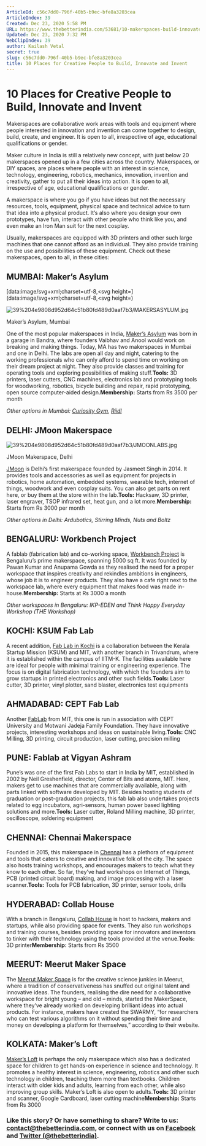 ```yaml
---
ArticleId: c56c7dd0-796f-40b5-b9ec-bfe8a3203cea
ArticleIndex: 39
Created: Dec 23, 2020 5:58 PM
URL: https://www.thebetterindia.com/53681/10-makerspaces-build-innovate-invent/amp/
Updated: Dec 23, 2020 7:32 PM
WebClipIndex: 39
author: Kailash Vetal
secret: true
slug: c56c7dd0-796f-40b5-b9ec-bfe8a3203cea
title: 10 Places for Creative People to Build, Innovate and Invent
---
```

#  10 Places for Creative People to Build, Innovate and Invent
Makerspaces are collaborative work areas with tools and equipment where people interested in innovation and invention can come together to design, build, create, and engineer. It is open to all, irrespective of age, educational qualifications or gender.

Maker culture in India is still a relatively new concept, with just below 20 makerspaces opened up in a few cities across the country. Makerspaces, or DIY spaces, are places where people with an interest in science, technology, engineering, robotics, mechanics, innovation, invention and creativity, gather to put all their ideas into action. It is open to all, irrespective of age, educational qualifications or gender.

A makerspace is where you go if you have ideas but not the necessary resources, tools, equipment, physical space and technical advice to turn that idea into a physical product. It’s also where you design your own prototypes, have fun, interact with other people who think like you, and even make an Iron Man suit for the next cosplay.

Usually, makerspaces are equipped with 3D printers and other such large machines that one cannot afford as an individual. They also provide training on the use and possibilities of these equipment. Check out these makerspaces, open to all, in these cities:

## MUMBAI: Maker’s Asylum

[data:image/svg+xml;charset=utf-8,<svg height=](data:image/svg+xml;charset=utf-8,<svg height=)

![39%204e9808d952d64c51b80fd489d0aaf7b3/MAKERSASYLUM.jpg](39%204e9808d952d64c51b80fd489d0aaf7b3/MAKERSASYLUM.jpg)

Maker’s Asylum, Mumbai

One of the most popular makerspaces in India, [Maker’s Asylum](http://makersasylum.com/) was born in a garage in Bandra, where founders Vaibhav and Anool would work on breaking and making things. Today, MA has two makerspaces in Mumbai and one in Delhi. The labs are open all day and night, catering to the working professionals who can only afford to spend time on working on their dream project at night. They also provide classes and training for operating tools and exploring possibilities of making stuff.**Tools:** 3D printers, laser cutters, CNC machines, electronics lab and prototyping tools for woodworking, robotics, bicycle building and repair, rapid prototyping, open source computer-aided design.**Membership:** Starts from Rs 3500 per month

*Other options in Mumbai: [Curiosity Gym](http://curiositygym.com/), [Riidl](http://riidl.org/)*

## DELHI: JMoon Makerspace

![39%204e9808d952d64c51b80fd489d0aaf7b3/JMOONLABS.jpg](39%204e9808d952d64c51b80fd489d0aaf7b3/JMOONLABS.jpg)

JMoon Makerspace, Delhi

[JMoon](http://jmoonmaker.space/) is Delhi’s first makerspace founded by Jasmeet Singh in 2014. It provides tools and accessories as well as equipment for projects in robotics, home automation, embedded systems, wearable tech, internet of things, woodwork and even cosplay suits. You can also get parts on rent here, or buy them at the store within the lab.**Tools:** Hacksaw, 3D printer, laser engraver, TSOP infrared set, heat gun, and a lot more.**Membership:** Starts from Rs 3000 per month

*Other options in Delhi: Ardubotics, Stirring Minds, Nuts and Boltz*

## BENGALURU: Workbench Project

A fablab (fabrication lab) and co-working space, [Workbench Project](https://www.workbenchprojects.com/) is Bengaluru’s prime makerspace, spanning 5000 sq ft. It was founded by Pawan Kumar and Anupama Gowda as they realised the need for a proper workspace that inspires creativity and rekindles ambitions in engineers, whose job it is to engineer products. They also have a cafe right next to the workspace lab, where every equipment that makes food was made in-house.**Membership:** Starts at Rs 3000 a month

*Other workspaces in Bengaluru: IKP-EDEN and Think Happy Everyday Workshop (THE Workshop)*

## KOCHI: KSUM Fab Lab

A recent addition, [Fab Lab in Kochi](https://startupmission.kerala.gov.in/fablab) is a collaboration between the Kerala Startup Mission (KSUM) and MIT, with another branch in Trivandrum, where it is established within the campus of IITM-K. The facilities available here are ideal for people with minimal training or engineering experience. The focus is on digital fabrication technology, with which the founders aim to grow startups in printed electronics and other such fields.**Tools:** Laser cutter, 3D printer, vinyl plotter, sand blaster, electronics test equipments

## AHMADABAD: CEPT Fab Lab

Another [FabLab](https://www.facebook.com/fablabcept/) from MIT, this one is run in association with CEPT University and Motwani Jadeja Family Foundation. They have innovative projects, interesting workshops and ideas on sustainable living.**Tools:** CNC Milling, 3D printing, circuit production, laser cutting, precision milling

## PUNE: Fablab at Vigyan Ashram

Pune’s was one of the first Fab Labs to start in India by MIT, established in 2002 by Neil Greshenfield, director, Center of Bits and atoms, MIT. Here, makers get to use machines that are commercially available, along with parts linked with software developed by MIT. Besides hosting students of graduation or post-graduation projects, this fab lab also undertakes projects related to egg incubators, agri-sensors, human power based lighting solutions and more.**Tools:** Laser cutter, Roland Milling machine, 3D printer, oscilloscope, soldering equipment

## CHENNAI: Chennai Makerspace

Founded in 2015, this makerspace in [Chennai](http://chennaimakerspace.com/) has a plethora of equipment and tools that caters to creative and innovative folk of the city. The space also hosts training workshops, and encourages makers to teach what they know to each other. So far, they’ve had workshops on Internet of Things, PCB (printed circuit board) making, and image processing with a laser scanner.**Tools:** Tools for PCB fabrication, 3D printer, sensor tools, drills

## HYDERABAD: Collab House

With a branch in Bengaluru, [Collab House](http://collab.house/) is host to hackers, makers and startups, while also providing space for events. They also run workshops and training courses, besides providing space for innovators and inventors to tinker with their technology using the tools provided at the venue.**Tools:** 3D printer**Membership:** Starts from Rs 3500

## MEERUT: Meerut Maker Space

The [Meerut Maker Space](http://www.meerutmakerspace.com/) is for the creative science junkies in Meerut, where a tradition of conservativeness has snuffed out original talent and innovative ideas. The founders, realising the dire need for a collaborative workspace for bright young – and old – minds, started the MakerSpace, where they’ve already worked on developing brilliant ideas into actual products. For instance, makers have created the SWARMY, “for researchers who can test various algorithms on it without spending their time and money on developing a platform for themselves,” according to their website.

## KOLKATA: Maker’s Loft

[Maker’s Loft](https://makersloft.in/) is perhaps the only makerspace which also has a dedicated space for children to get hands-on experience in science and technology. It promotes a healthy interest in science, engineering, robotics and other such technology in children, teaching them more than textbooks. Children interact with older kids and adults, learning from each other, while also improving group skills. Maker’s Loft is also open to adults.**Tools:** 3D printer and scanner, Google Cardboard, laser cutting machine**Membership:** Starts from Rs 3000

### Like this story? Or have something to share? Write to us: contact@thebetterindia.com, or connect with us on [Facebook](https://www.facebook.com/thebetterindia) and [Twitter (@thebetterindia)](https://twitter.com/thebetterindia).
